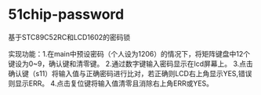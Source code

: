 # 51chip-password
基于STC89C52RC和LCD1602的密码锁

实现功能：1.在main中预设密码（个人设为1206）的情况下，将矩阵键盘中12个键设为0~9，确认键和清零键。
         2.通过数字键输入密码显示在lcd屏幕上。
         3.点击确认键（s11）将输入值与正确密码进行比对，若正确则LCD右上角显示YES,错误则显示ERR。
         4.点击复位键将输入值清零且消除右上角ERR或YES。
